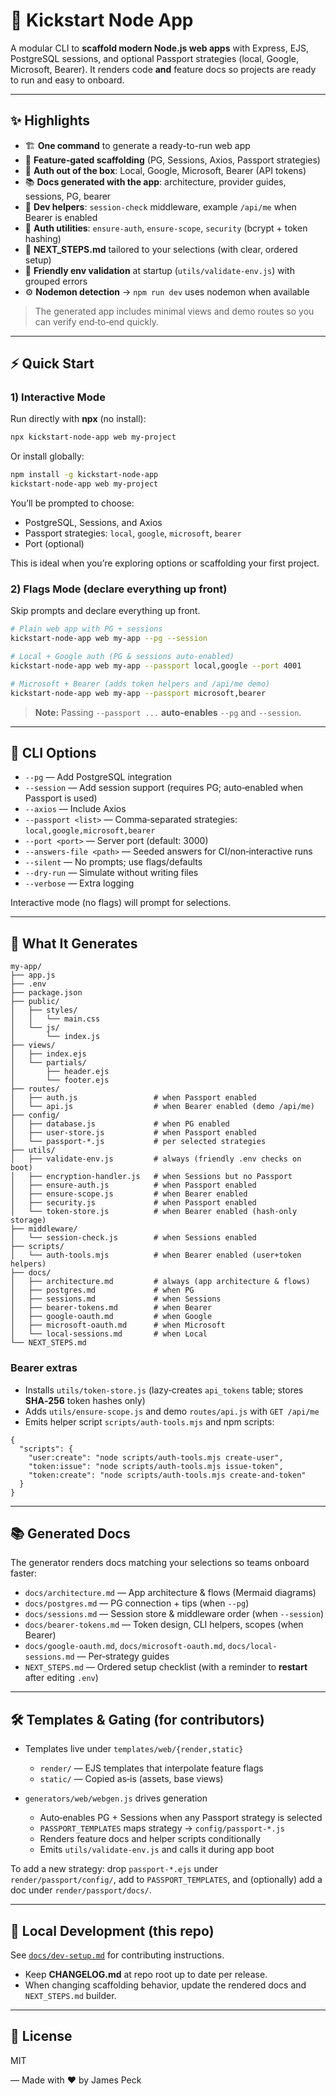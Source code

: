 # 🚀 Kickstart Node App

A modular CLI to **scaffold modern Node.js web apps** with Express, EJS, PostgreSQL sessions, and optional Passport strategies (local, Google, Microsoft, Bearer). It renders code **and** feature docs so projects are ready to run and easy to onboard.

---

## ✨ Highlights

* 🏗️ **One command** to generate a ready-to-run web app
* 🔌 **Feature‑gated scaffolding** (PG, Sessions, Axios, Passport strategies)
* 🔑 **Auth out of the box**: Local, Google, Microsoft, Bearer (API tokens)
* 📚 **Docs generated with the app**: architecture, provider guides, sessions, PG, bearer
* 🧪 **Dev helpers**: `session-check` middleware, example `/api/me` when Bearer is enabled
* 🧰 **Auth utilities**: `ensure-auth`, `ensure-scope`, `security` (bcrypt + token hashing)
* 🧾 **NEXT\_STEPS.md** tailored to your selections (with clear, ordered setup)
* 🧯 **Friendly env validation** at startup (`utils/validate-env.js`) with grouped errors
* ⚙️ **Nodemon detection** → `npm run dev` uses nodemon when available

> The generated app includes minimal views and demo routes so you can verify end‑to‑end quickly.

---

## ⚡️ Quick Start

### 1) Interactive Mode

Run directly with **npx** (no install):

```bash
npx kickstart-node-app web my-project
```

Or install globally:

```bash
npm install -g kickstart-node-app
kickstart-node-app web my-project
```

You’ll be prompted to choose:

* PostgreSQL, Sessions, and Axios
* Passport strategies: `local`, `google`, `microsoft`, `bearer`
* Port (optional)

This is ideal when you’re exploring options or scaffolding your first project.

### 2) Flags Mode (declare everything up front)

Skip prompts and declare everything up front.

```bash
# Plain web app with PG + sessions
kickstart-node-app web my-app --pg --session

# Local + Google auth (PG & sessions auto-enabled)
kickstart-node-app web my-app --passport local,google --port 4001

# Microsoft + Bearer (adds token helpers and /api/me demo)
kickstart-node-app web my-app --passport microsoft,bearer
```

> **Note:** Passing `--passport ...` **auto‑enables** `--pg` and `--session`.

---

## 🔧 CLI Options

* `--pg` — Add PostgreSQL integration
* `--session` — Add session support (requires PG; auto‑enabled when Passport is used)
* `--axios` — Include Axios
* `--passport <list>` — Comma‑separated strategies: `local,google,microsoft,bearer`
* `--port <port>` — Server port (default: 3000)
* `--answers-file <path>` — Seeded answers for CI/non‑interactive runs
* `--silent` — No prompts; use flags/defaults
* `--dry-run` — Simulate without writing files
* `--verbose` — Extra logging

Interactive mode (no flags) will prompt for selections.

---

## 📁 What It Generates

```
my-app/
├── app.js
├── .env
├── package.json
├── public/
│   ├── styles/
│   │   └── main.css
│   └── js/
│       └── index.js
├── views/
│   ├── index.ejs
│   └── partials/
│       ├── header.ejs
│       └── footer.ejs
├── routes/
│   ├── auth.js                 # when Passport enabled
│   └── api.js                  # when Bearer enabled (demo /api/me)
├── config/
│   ├── database.js             # when PG enabled
│   ├── user-store.js           # when Passport enabled
│   └── passport-*.js           # per selected strategies
├── utils/
│   ├── validate-env.js         # always (friendly .env checks on boot)
│   ├── encryption-handler.js   # when Sessions but no Passport
│   ├── ensure-auth.js          # when Passport enabled
│   ├── ensure-scope.js         # when Bearer enabled
│   ├── security.js             # when Passport enabled
│   └── token-store.js          # when Bearer enabled (hash-only storage)
├── middleware/
│   └── session-check.js        # when Sessions enabled
├── scripts/
│   └── auth-tools.mjs          # when Bearer enabled (user+token helpers)
├── docs/
│   ├── architecture.md         # always (app architecture & flows)
│   ├── postgres.md             # when PG
│   ├── sessions.md             # when Sessions
│   ├── bearer-tokens.md        # when Bearer
│   ├── google-oauth.md         # when Google
│   ├── microsoft-oauth.md      # when Microsoft
│   └── local-sessions.md       # when Local
└── NEXT_STEPS.md
```

### Bearer extras

* Installs `utils/token-store.js` (lazy‑creates `api_tokens` table; stores **SHA‑256** token hashes only)
* Adds `utils/ensure-scope.js` and demo `routes/api.js` with `GET /api/me`
* Emits helper script `scripts/auth-tools.mjs` and npm scripts:

```jsonc
{
  "scripts": {
    "user:create": "node scripts/auth-tools.mjs create-user",
    "token:issue": "node scripts/auth-tools.mjs issue-token",
    "token:create": "node scripts/auth-tools.mjs create-and-token"
  }
}
```

---

## 📚 Generated Docs

The generator renders docs matching your selections so teams onboard faster:

* `docs/architecture.md` — App architecture & flows (Mermaid diagrams)
* `docs/postgres.md` — PG connection + tips (when `--pg`)
* `docs/sessions.md` — Session store & middleware order (when `--session`)
* `docs/bearer-tokens.md` — Token design, CLI helpers, scopes (when Bearer)
* `docs/google-oauth.md`, `docs/microsoft-oauth.md`, `docs/local-sessions.md` — Per‑strategy guides
* `NEXT_STEPS.md` — Ordered setup checklist (with a reminder to **restart** after editing `.env`)

---

## 🛠️ Templates & Gating (for contributors)

* Templates live under `templates/web/{render,static}`

  * `render/` — EJS templates that interpolate feature flags
  * `static/` — Copied as‑is (assets, base views)
* `generators/web/webgen.js` drives generation

  * Auto‑enables PG + Sessions when any Passport strategy is selected
  * `PASSPORT_TEMPLATES` maps strategy → `config/passport-*.js`
  * Renders feature docs and helper scripts conditionally
  * Emits `utils/validate-env.js` and calls it during app boot

To add a new strategy: drop `passport-*.ejs` under `render/passport/config/`, add to `PASSPORT_TEMPLATES`, and (optionally) add a doc under `render/passport/docs/`.

---

## 🧪 Local Development (this repo)

See [`docs/dev-setup.md`](./docs/dev-setup.md) for contributing instructions.

* Keep **CHANGELOG.md** at repo root up to date per release.
* When changing scaffolding behavior, update the rendered docs and `NEXT_STEPS.md` builder.

---

## 📄 License

MIT

— Made with ❤️ by James Peck
